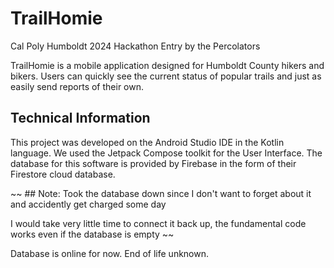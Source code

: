# TrailHomie 
Cal Poly Humboldt 2024 Hackathon Entry by the Percolators

TrailHomie is a mobile application designed for Humboldt County hikers and bikers.
Users can quickly see the current status of popular trails and just as easily send reports of their own.

## Technical Information
This project was developed on the Android Studio IDE in the Kotlin language. We used the Jetpack Compose toolkit for the User Interface.
The database for this software is provided by Firebase in the form of their Firestore cloud database.

~~ ## Note: Took the database down since I don't want to forget about it and accidently get charged some day

I would take very little time to connect it back up, the fundamental code works even if the database is empty ~~

Database is online for now. End of life unknown. 